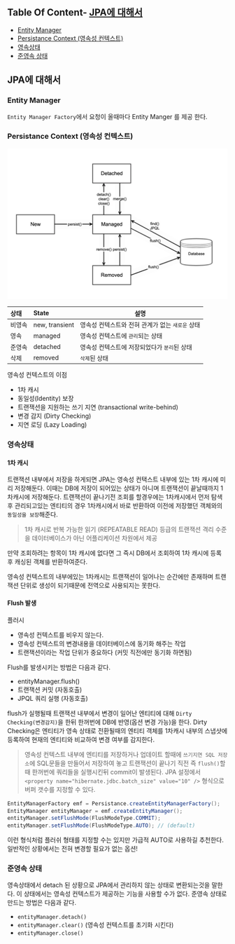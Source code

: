 <!--[TOC]: # "## Table of Contents"-->

## Table Of Content- [JPA에 대해서](#jpa에-대해서)
  - [Entity Manager](#entity-manager)
  - [Persistance Context (영속성 컨텍스트)](#persistance-context-영속성-컨텍스트)
  - [영속상태](#영속상태)
  - [준영속 상태](#준영속-상태)

## JPA에 대해서

### Entity Manager
`Entity Manager Factory`에서 요청이 올때마다 Entity Manger 를 제공 한다.

### Persistance Context (영속성 컨텍스트)
![jpa persist lifecycle](../../asset/JPA/jpa-persist-lifecycle.png)

|상태|State|설명|
|:-|:-|-|
|비영속|new, transient|영속성 컨텍스트와 전혀 관계가 없는 `새로운` 상태|
|영속|managed|영속성 컨텍스트에 `관리`되는 상태|
|준영속|detached|영속성 컨텍스트에 저장되었다가 `분리`된 상태|
|삭제|removed|`삭제`된 상태|

영속성 컨텍스트의 이점
- 1차 캐시
- 동일성(Identity) 보장
- 트랜잭션을 지원하는 쓰기 지연 (transactional write-behind)
- 변경 감지 (Dirty Checking)
- 지연 로딩 (Lazy Loading)

### 영속상태
#### 1차 캐시
트랜잭션 내부에서 저장을 하게되면 JPA는 영속성 컨택스트 내부에 있는 1차 캐시에 미리 저장해둔다. 이때는 DB에 저장이 되어있는 상태가 아니며 트랜잭션이 끝날때까지 1차캐시에 저장해둔다.
트랜잭션이 끝나기전 조회를 할경우에는 1차캐시에서 먼저 탐색 후 관리되고있는 엔티티의 경우 1차캐시에서 바로 반환하여 이전에 저장했던 객체와의 `동일성을 보장`해준다.
> 1차 캐시로 반복 가능한 읽기 (REPEATABLE READ) 등급의 트랜잭션 격리 수준을 데이터베이스가 아닌 어플리케이션 차원에서 제공

만약 조회하려는 항목이 1차 캐시에 없다면 그 즉시 DB에서 조회하여 1차 캐시에 등록 후 캐싱된 객체를 반환하여준다.

영속성 컨텍스트의 내부에있는 1차캐시는 트랜잭션이 일어나는 순간에만 존재하며 트랜잭션 단위로 생성이 되기때문에 전역으로 사용되지는 못한다.

#### Flush 발생
플러시
- 영속성 컨텍스트를 비우지 않는다.
- 영속성 컨텍스트의 변경내용을 데이터베이스에 동기화 해주는 작업
- 트랜잭션이라는 작업 단위가 중요하다 (커밋 직전에만 동기화 하면됨)

Flush를 발생시키는 방법은 다음과 같다.
- entityManager.flush()
- 트랜잭션 커밋 (자동호출)
- JPQL 쿼리 실행 (자동호출)

flush가 실행될때 트랜잭션 내부에서 변경이 일어난 엔티티에 대해 `Dirty Checking(변경감지)`을 한뒤 한꺼번에 DB에 반영(옵션 변경 가능)을 한다.
 Dirty Checking은 엔티티가 영속 상태로 전환될때의 엔티티 객체를  1차캐시 내부의 스냅샷에 등록하여 현재의 엔티티와 비교하여 변경 여부를 감지한다.

> 영속성 컨텍스트 내부에 엔티티를 저장하거나 업데이트 할때에 `쓰기지연 SQL 저장소`에 SQL문들을 만들어서 저장하여 놓고 트랜잭션이 끝나기 직전 즉 `flush()`할때 한꺼번에 쿼리들을 실행시킨뒤 commit이 발생된다.
>JPA 설정에서  `<property name="hibernate.jdbc.batch_size" value="10" />` 형식으로 버퍼 갯수를 지정할 수 있다.

``` java
EntityManagerFactory emf = Persistance.createEntityManagerFactory();
EntityManager entityManager = emf.createEntityManager();
entityManager.setFlushMode(FlushModeType.COMMIT);
entityManager.setFlushMode(FlushModeType.AUTO); // (default)
```
이런 형식처럼 플러쉬 형태를 지정할 수는 있지만 가급적 AUTO로 사용하길 추천한다.
일반적인 상황에서는 전혀 변경할 필요가 없는 옵션!

### 준영속 상태
영속상태에서 detach 된 상황으로 JPA에서 관리하지 않는 상태로 변환되는것을 말한다.
이 상태에서는 영속성 컨텍스트가 제공하는 기능을 사용할 수가 없다.
준영속 상태로 만드는 방법은 다음과 같다.
- `entityManager.detach()`
- `entityManager.clear()` (영속성 컨텍스트를 초기화 시킨다)
- `entityManager.close()`
